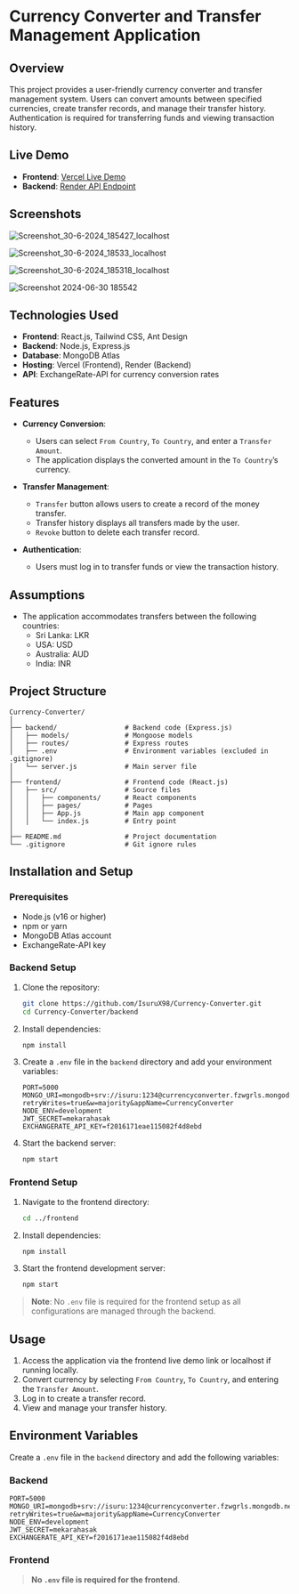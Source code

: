 # Currency Converter and Transfer Management Application

## Overview

This project provides a user-friendly currency converter and transfer management system. Users can convert amounts between specified currencies, create transfer records, and manage their transfer history. Authentication is required for transferring funds and viewing transaction history.

## Live Demo

- **Frontend**: [Vercel Live Demo](https://currency-converter-flax-two.vercel.app/)
- **Backend**: [Render API Endpoint](#)

## Screenshots

![Screenshot_30-6-2024_185427_localhost](https://github.com/IsuruX98/Currency-Converter/assets/104721314/f0ace66b-f525-4d37-a709-7766b2a18eda)

![Screenshot_30-6-2024_18533_localhost](https://github.com/IsuruX98/Currency-Converter/assets/104721314/5413e5f0-3467-455e-a6d8-ee459cfe92ac)

![Screenshot_30-6-2024_185318_localhost](https://github.com/IsuruX98/Currency-Converter/assets/104721314/c6d3f0de-5796-4f4e-98cb-663d41809a44)

![Screenshot 2024-06-30 185542](https://github.com/IsuruX98/Currency-Converter/assets/104721314/2fd18901-1c21-4368-876b-772ab40ac8ac)


## Technologies Used

- **Frontend**: React.js, Tailwind CSS, Ant Design
- **Backend**: Node.js, Express.js
- **Database**: MongoDB Atlas
- **Hosting**: Vercel (Frontend), Render (Backend)
- **API**: ExchangeRate-API for currency conversion rates

## Features

- **Currency Conversion**:
  - Users can select `From Country`, `To Country`, and enter a `Transfer Amount`.
  - The application displays the converted amount in the `To Country`’s currency.

- **Transfer Management**:
  - `Transfer` button allows users to create a record of the money transfer.
  - Transfer history displays all transfers made by the user.
  - `Revoke` button to delete each transfer record.

- **Authentication**:
  - Users must log in to transfer funds or view the transaction history.

## Assumptions

- The application accommodates transfers between the following countries:
  - Sri Lanka: LKR
  - USA: USD
  - Australia: AUD
  - India: INR

## Project Structure

```
Currency-Converter/
│
├── backend/                 # Backend code (Express.js)
│   ├── models/              # Mongoose models
│   ├── routes/              # Express routes
│   ├── .env                 # Environment variables (excluded in .gitignore)
│   └── server.js            # Main server file
│
├── frontend/                # Frontend code (React.js)
│   ├── src/                 # Source files
│   │   ├── components/      # React components
│   │   ├── pages/           # Pages
│   │   ├── App.js           # Main app component
│   │   └── index.js         # Entry point
│
├── README.md                # Project documentation
└── .gitignore               # Git ignore rules
```

## Installation and Setup

### Prerequisites

- Node.js (v16 or higher)
- npm or yarn
- MongoDB Atlas account
- ExchangeRate-API key

### Backend Setup

1. Clone the repository:
   ```bash
   git clone https://github.com/IsuruX98/Currency-Converter.git
   cd Currency-Converter/backend
   ```

2. Install dependencies:
   ```bash
   npm install
   ```

3. Create a `.env` file in the `backend` directory and add your environment variables:
   ```plaintext
   PORT=5000
   MONGO_URI=mongodb+srv://isuru:1234@currencyconverter.fzwgrls.mongodb.net/?retryWrites=true&w=majority&appName=CurrencyConverter
   NODE_ENV=development
   JWT_SECRET=mekarahasak
   EXCHANGERATE_API_KEY=f2016171eae115082f4d8ebd
   ```

4. Start the backend server:
   ```bash
   npm start
   ```

### Frontend Setup

1. Navigate to the frontend directory:
   ```bash
   cd ../frontend
   ```

2. Install dependencies:
   ```bash
   npm install
   ```

3. Start the frontend development server:
   ```bash
   npm start
   ```

> **Note**: No `.env` file is required for the frontend setup as all configurations are managed through the backend.

## Usage

1. Access the application via the frontend live demo link or localhost if running locally.
2. Convert currency by selecting `From Country`, `To Country`, and entering the `Transfer Amount`.
3. Log in to create a transfer record.
4. View and manage your transfer history.

## Environment Variables

Create a `.env` file in the `backend` directory and add the following variables:

### Backend

```plaintext
PORT=5000
MONGO_URI=mongodb+srv://isuru:1234@currencyconverter.fzwgrls.mongodb.net/?retryWrites=true&w=majority&appName=CurrencyConverter
NODE_ENV=development
JWT_SECRET=mekarahasak
EXCHANGERATE_API_KEY=f2016171eae115082f4d8ebd
```

### Frontend

> **No `.env` file is required for the frontend**.
